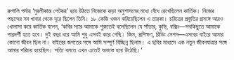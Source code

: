 রুপালি পর্দায় ‘মুরলীকান্ত পেটকর’ হয়ে উঠতে নিজেকে কড়া অনুশাসনের মধ্যে বেঁধে রেখেছিলেন কার্তিক। নিজের পছন্দের সব খাবার থেকে দূরে ছিলেন তিনি। ১৮ কেজি ওজন ঝরিয়েছিলেন এ তারকা। চরিত্রের প্রস্তুতির প্রসঙ্গে আরও খোলাসা করে কার্তিক বলেন, ‘কবির স্যার আমাকে শুরুতেই বলেছিলেন যে সাঁতার, কুস্তি, বক্সিং—সবকিছুতে আমাকে পারদর্শী হতে হবে। দুই বছর ধরে আমি শুধু এসবই করে গেছি। জিম, প্রশিক্ষণ, রিডিং সেশন—এসবের বাইরে আমার কোনো জীবন ছিল না। বাইরের জগতের সঙ্গে আমি সম্পূর্ণ বিচ্ছিন্ন ছিলাম। এ ছবির মাধ্যমে এক নতুন জীবনযাত্রার সঙ্গে আমার পরিচয় হয়েছিল। সত্যি বলতে এখন এতেই অভ্যস্ত হয়ে উঠেছি।’
